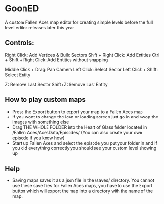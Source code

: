 # GoonED

A custom Fallen Aces map editor for creating simple levels before the full level editor releases later this year

## Controls:

Right Click: Add Vertices & Build Sectors
Shift + Right Click: Add Entities
Ctrl + Shift + Right Click: Add Entities without snapping

Middle Click + Drag: Pan Camera
Left Click: Select Sector
Left Click + Shift: Select Entity

Z: Remove Last Sector
Shift+Z: Remove Last Entity

## How to play custom maps

- Press the Export button to export your map to a Fallen Aces map
- If you want to change the icon or loading screen just go in and swap the images with something else
- Drag THE WHOLE FOLDER into the Heart of Glass folder located in /Fallen Aces/AcesData/Episodes/ (You can also create your own episode if you know how)
- Start up Fallen Aces and select the episode you put your folder in and if you did everything correctly you should see your custom level showing up

## Help

- Saving maps saves it as a json file in the /saves/ directory. You cannot use these save files for Fallen Aces maps, you have to use the Export button which will export the map into a directory with the name of the map.
